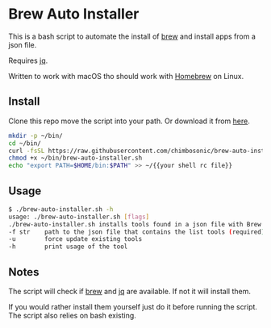 # Brew Auto Installer

This is a bash script to automate the install of [brew](https://github.com/Homebrew/brew) and install apps from a json file.

Requires [jq](https://github.com/stedolan/jq).

Written to work with macOS tho should work with [Homebrew](https://github.com/Homebrew/brew) on Linux.

## Install

Clone this repo move the script into your path.
Or download it from [here](https://raw.githubusercontent.com/chimbosonic/brew-auto-installer/main/brew-auto-installer.sh).

```bash
mkdir -p ~/bin/
cd ~/bin/
curl -fsSL https://raw.githubusercontent.com/chimbosonic/brew-auto-installer/main/brew-auto-installer.sh -o ~/bin/brew-auto-installer.sh
chmod +x ~/bin/brew-auto-installer.sh
echo "export PATH=$HOME/bin:$PATH" >> ~/{{your shell rc file}}
```

## Usage

```bash
$ ./brew-auto-installer.sh -h
usage: ./brew-auto-installer.sh [flags]
./brew-auto-installer.sh installs tools found in a json file with Brew
-f str    path to the json file that contains the list tools (required)
-u        force update existing tools
-h        print usage of the tool
```

## Notes

The script will check if [brew](https://github.com/Homebrew/brew) and [jq](https://github.com/stedolan/jq) are available.
If not it will install them.

If you would rather install them yourself just do it before running the script.
The script also relies on bash existing.

